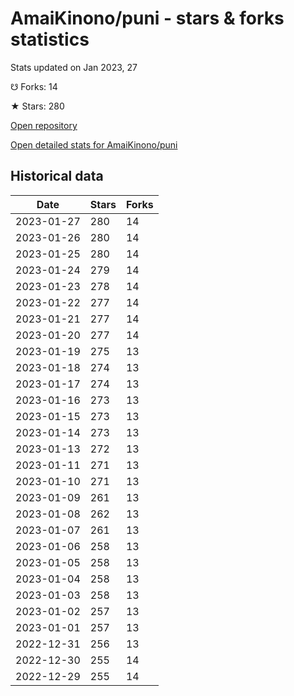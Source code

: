 # AmaiKinono/puni - stars & forks statistics

Stats updated on Jan 2023, 27

☋ Forks: 14

★ Stars: 280

[Open repository](https://github.com/AmaiKinono/puni)

[Open detailed stats for AmaiKinono/puni](https://reviewgithub.com/rep/AmaiKinono/puni)

## Historical data
| Date | Stars | Forks |
|------|-------|-------|
| 2023-01-27 | 280 | 14 | 
| 2023-01-26 | 280 | 14 | 
| 2023-01-25 | 280 | 14 | 
| 2023-01-24 | 279 | 14 | 
| 2023-01-23 | 278 | 14 | 
| 2023-01-22 | 277 | 14 | 
| 2023-01-21 | 277 | 14 | 
| 2023-01-20 | 277 | 14 | 
| 2023-01-19 | 275 | 13 | 
| 2023-01-18 | 274 | 13 | 
| 2023-01-17 | 274 | 13 | 
| 2023-01-16 | 273 | 13 | 
| 2023-01-15 | 273 | 13 | 
| 2023-01-14 | 273 | 13 | 
| 2023-01-13 | 272 | 13 | 
| 2023-01-11 | 271 | 13 | 
| 2023-01-10 | 271 | 13 | 
| 2023-01-09 | 261 | 13 | 
| 2023-01-08 | 262 | 13 | 
| 2023-01-07 | 261 | 13 | 
| 2023-01-06 | 258 | 13 | 
| 2023-01-05 | 258 | 13 | 
| 2023-01-04 | 258 | 13 | 
| 2023-01-03 | 258 | 13 | 
| 2023-01-02 | 257 | 13 | 
| 2023-01-01 | 257 | 13 | 
| 2022-12-31 | 256 | 13 | 
| 2022-12-30 | 255 | 14 | 
| 2022-12-29 | 255 | 14 | 

